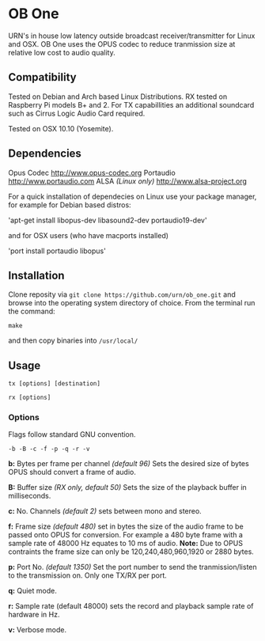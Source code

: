 OB One
======

URN's in house low latency outside broadcast receiver/transmitter for Linux and OSX. OB One uses the OPUS codec to reduce tranmission size at relative low cost to audio quality. 

## Compatibility

Tested on Debian and Arch based Linux Distributions. RX tested on Raspberry Pi models B+ and 2. For TX capabillities an additional soundcard such as Cirrus Logic Audio Card required.

Tested on OSX 10.10 (Yosemite).

## Dependencies
Opus Codec 			http://www.opus-codec.org
Portaudio 			http://www.portaudio.com
ALSA *(Linux only)*	http://www.alsa-project.org

For a quick installation of dependecies on Linux use your package manager, for example for Debian based distros:

'apt-get install libopus-dev libasound2-dev portaudio19-dev'

and for OSX users (who have macports installed)

'port install portaudio libopus'

## Installation 
Clone reposity via `git clone https://github.com/urn/ob_one.git` and browse into the operating system directory of choice. From the terminal run the command:

`make` 

and then copy binaries into `/usr/local/`

## Usage 
`tx [options] [destination]`

`rx [options]`

### Options
Flags follow standard GNU convention.

`-b -B -c -f -p -q -r -v`

**b:** Bytes per frame per channel *(default 96)* Sets the desired size of bytes OPUS should convert a frame of audio.

**B:** Buffer size *(RX only, default 50)* Sets the size of the playback buffer in milliseconds.

**c:** No. Channels *(default 2)* sets between mono and stereo.

**f:** Frame size *(default 480)* set in bytes the size of the audio frame to be passed onto OPUS for conversion. For example a 480 byte frame with a sample rate of 48000 Hz equates to 10 ms of audio. **Note:** Due to OPUS contraints the frame size can only be 120,240,480,960,1920 or 2880 bytes. 

**p:** Port No. *(default 1350)* Set the port number to send the tranmission/listen to the transmission on. Only one TX/RX per port.

**q:** Quiet mode.

**r:** Sample rate (default 48000) sets the record and playback sample rate of hardware in Hz.

**v:** Verbose mode. 

